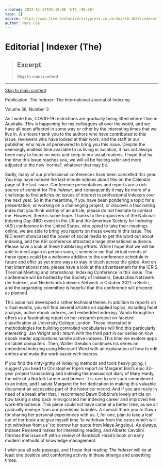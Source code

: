 ```yaml
---
created: 2022-11-14T09:19:00 (UTC -08:00)
tags: []
source: https://www.liverpooluniversitypress.co.uk/doi/10.3828/indexer.2020.24
author: Mary Coe
---
```


# Editorial | Indexer (The)

> ## Excerpt
> Skip to main content

---
[Skip to main content](https://www.liverpooluniversitypress.co.uk/doi/10.3828/indexer.2020.24#afterNav-oji)

Publication: The Indexer: The International Journal of Indexing

Volume 38, Number 3

As I write this, COVID-19 restrictions are gradually being lifted where I live in Australia. This is happening for my colleagues all over the world, and we have all been affected in some way or other by the interesting times that we live in. A sincere thank you to the authors who have contributed to this issue, reviewers who have looked at their work, and the staff at our publisher, who have all persevered to bring you this issue. Despite the seemingly endless time available to us living in isolation, it has not always been easy to focus on work and keep to our usual routines. I hope that by the time this issue reaches you, we will all be feeling safer and more adjusted to the new ‘normal’, whatever that may be.

Sadly, many of our professional conferences have been cancelled this year. You may have noticed the last-minute notices about this on the Calendar page of the last issue. Conference presentations and reports are a rich source of content for _The Indexer_, and consequently it may be more of a challenge to find articles on issues of interest to professional indexers over the next year. So in the meantime, if you have been pondering a topic for a presentation, or working on a challenging project, or discover a fascinating index that you think worthy of an article, please do not hesitate to contact me. However, there is some hope. Thanks to the organizers of the National Indexing Day (NID) event in the UK and the American Society for Indexing (ASI) conference in the United States, who opted to take their meetings online, we are able to bring you reports on those events in this issue. The NID event showcased the power of social media to get the word out about indexing, and the ASI conference attracted a large international audience. Please have a look at these trailblazing efforts. While I hope that we will be able to meet again in person soon, it seems to me that virtual events of these types could be a welcome addition to the conference schedule in future and offer us yet more ways to stay in touch across the globe. And on that international note, please have a look at the advertisement for the ICRIS Triennial Meeting and International Indexing Conference in this issue. The conference will be hosted by the Society of Indexers, Deutsches Netzwerk der Indexer, and Nederlands Indexers Netwerk in October 2021 in Berlin, and the organizing committee is hopeful that this conference will proceed as planned.

This issue has developed a rather technical theme. In addition to reports on virtual events, you will find several articles on applied topics, including facet analysis, active ebook indexes, and embedded indexing. Vanda Broughton offers us a fascinating report on her research project on faceted classification at University College London. Those interested in methodologies for building controlled vocabularies will find this particularly interesting. Jan Wright and I return with the third part in our series on how ebook reader applications handle active indexes. This time we explore apps on tablet computers. Then, Walter Greulich continues his series on embedded indexing using Microsoft Word with an explanation of how to edit entries and make the work easier with macros.

If you find the nitty-gritty of indexing methods and tools heavy going, I suggest you head to Christopher Pipe’s report on Margaret Bird’s epic 32-year project transcribing and indexing the manuscript diary of Mary Hardy, the wife of a Norfolk farmer and brewer. It is rare to see such commitment to an index, and I salute Margaret for her dedication to making this valuable document an accessible part of the historical record. And if you are really in need of a break after that, I recommend Dawn Dobbins’s lovely article on how taking a step back reinvigorated her indexing career and improved her work–life balance. This piece could not have come at a better time, as we all gradually emerge from our pandemic bubbles. A special thank you to Dawn for sharing her personal experiences with us. I, for one, plan to take a leaf out of her book and give myself time ‘to withdraw from the cares which will not withdraw from us’ (to borrow her quote from Maya Angelou). As always, Indexes Reviewed makes for interesting reading, and Alberto Cevolini finishes this issue off with a review of Randolph Head’s book on early modern methods of knowledge management.

I wish you all safe passage, and I hope that reading _The Indexer_ will be at least one positive and comforting activity in these strange and unsettling times.

